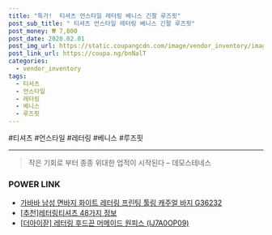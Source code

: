 ```yaml
--- 
title: "특가!  티셔츠 언스타일 레터링 베니스 긴팔 루즈핏" 
post_sub_title: " 티셔츠 언스타일 레터링 베니스 긴팔 루즈핏" 
post_money: ₩ 7,800 
post_date: 2020.02.01 
post_img_url: https://static.coupangcdn.com/image/vendor_inventory/images/2018/09/19/12/4/e8146834-589a-4eea-b90f-e9f843e86e67.jpg 
post_link_url: https://coupa.ng/bnNalT 
categories: 
  - vendor_inventory 
tags: 
  - 티셔츠 
  - 언스타일 
  - 레터링 
  - 베니스 
  - 루즈핏 
--- 
```

  #티셔츠 #언스타일 #레터링 #베니스 #루즈핏 
<hr> 

> 작은 기회로 부터 종종 위대한 업적이 시작된다  – 데모스테네스 


### POWER LINK

* <a href="https://blog.naver.com/fasyy4321/221785021222" target="_blank">가바바 남성 면바지 화이트 레터링 프린팅 툴링 캐주얼 바지 G36232</a>
* <a href="https://blog.naver.com/fasyy4321/221792168106" target="_blank">[추천]레터링티셔츠 48가지 정보</a>
* <a href="https://blog.naver.com/santokki14/221778060044" target="_blank">[더아이잗] 레터링 후드끈 머메이드 원피스 (IJ7A0OP09)</a>
